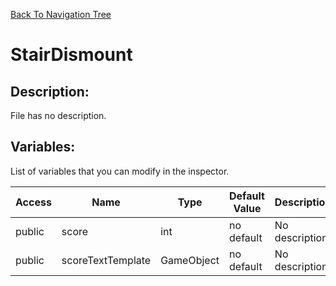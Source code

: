 [Back To Navigation Tree](https://wesleywh.github.io/GameDevRepo/docs/navigation.html)
# StairDismount

## Description:
File has no description.

## Variables:
List of variables that you can modify in the inspector.

|Access|Name|Type|Default Value|Description|
|---|---|---|---|---|
|public|score|int|no default|No description.|
|public|scoreTextTemplate|GameObject|no default|No description.|
